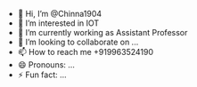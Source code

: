 - 👋 Hi, I’m @Chinna1904
- 👀 I’m interested in  IOT 
- 🌱 I’m currently working as Assistant Professor
- 💞️ I’m looking to collaborate on ...
- 📫 How to reach me +919963524190
- 😄 Pronouns: ...
- ⚡ Fun fact: ...

<!---
Chinna1904/Chinna1904 is a ✨ special ✨ repository because its `README.md` (this file) appears on your GitHub profile.
You can click the Preview link to take a look at your changes.
--->
